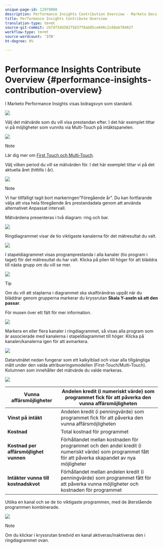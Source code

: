 ```yaml
---
unique-page-id: 12979008
description: Performance Insights Contribution Overview - Marketo Docs - produktdokumentation
title: Performance Insights Contribute Overview
translation-type: tm+mt
source-git-commit: cb7df3dd38275837f8ab05ce846c2c68ab78462f
workflow-type: tm+mt
source-wordcount: '378'
ht-degree: 0%

---
```



# Performance Insights Contribute Overview {#performance-insights-contribution-overview}

I Marketo Performance Insights visas bidragsvyn som standard.

![](assets/one-1.png)

Välj det mätvärde som du vill visa prestandan efter. I det här exemplet tittar vi på möjligheter som vunnits via Multi-Touch på intäktspanelen.

![](assets/2.png)

>[!NOTE]
>
>Lär dig mer om [First Touch och Multi-Touch](/help/marketo/product-docs/reporting/revenue-cycle-analytics/revenue-tools/attribution/understanding-attribution.md).

Välj vilken period du vill se mätvärden för. I det här exemplet tittar vi på det aktuella året (hittills i år).

![](assets/3-1.png)

>[!NOTE]
>
>Vi har tillfälligt tagit bort markeringen&quot;Föregående år&quot;. Du kan fortfarande välja att visa hela föregående års prestandadata genom att använda alternativet Anpassat intervall.

Mätvärdena presenteras i två diagram: ring och bar.

![](assets/four.png)

Ringdiagrammet visar de tio viktigaste kanalerna för det mätresultat du valt.

![](assets/5-1.png)

I stapeldiagrammet visas programprestanda i alla kanaler (tio program i taget) för det mätresultat du har valt. Klicka på pilen till höger för att bläddra till nästa grupp om du vill se mer.

![](assets/six.png)

>[!TIP]
>
>Om du vill att staplarna i diagrammet ska skalförändras uppåt när du bläddrar genom grupperna markerar du kryssrutan **Skala Y-axeln så att den passar**.

För musen över ett fält för mer information.

![](assets/seven.png)

Markera en eller flera kanaler i ringdiagrammet, så visas alla program som är associerade med kanalerna i stapeldiagrammet till höger. Klicka på kanalen/kanalerna igen för att avmarkera.

![](assets/eight.png)

Datarutnätet nedan fungerar som ett kalkylblad och visar alla tillgängliga mått under den valda attribueringsmodellen (First-Touch/Multi-Touch). Kolumnen som innehåller det mätvärde du valde markeras.

![](assets/9.png)

| **Vunna affärsmöjligheter** | Andelen kredit (i numeriskt värde) som programmet fick för att påverka den vunna affärsmöjligheten |
|---|---|
| **Vinst på intäkt** | Andelen kredit (i penningvärde) som programmet fick för att påverka den vunna affärsmöjligheten |
| **Kostnad** | Total kostnad för programmet |
| **Kostnad per affärsmöjlighet vunnen** | Förhållandet mellan kostnaden för programmet och den andel kredit (i numeriskt värde) som programmet fått för att påverka skapandet av nya möjligheter |
| **Intäkter vunna till kostnadskvot** | Förhållandet mellan andelen kredit (i penningvärde) som programmet fått för att påverka vunna möjligheter och kostnaden för programmet |

Utöka en kanal och se de tio viktigaste programmen, med de återstående programmen kombinerade.

![](assets/10.png)

>[!NOTE]
>
>Om du klickar i kryssrutan bredvid en kanal aktiveras/inaktiveras den i ringdiagrammet ovan.
